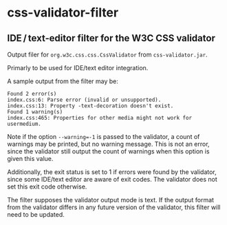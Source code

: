 # css-validator-filter

## IDE / text‑editor filter for the W3C CSS validator

Output filer for `org.w3c.css.css.CssValidator` from `css-validator.jar`.

Primarly to be used for IDE/text editor integration.

A sample output from the filter may be:

    Found 2 error(s)
    index.css:6: Parse error (invalid or unsupported).
    index.css:13: Property -text-decoration doesn't exist.
    Found 1 warning(s)
    index.css:465: Properties for other media might not work for usermedium.

Note if the option `--warning=-1` is passed to the validator, a count of
warnings may be printed, but no warning message. This is not an error, since
the validator still output the count of warnings when this option is given
this value.

Additionally, the exit status is set to 1 if errors were found by the
validator, since some IDE/text editor are aware of exit codes. The validator
does not set this exit code otherwise.

The filter supposes the validator output mode is text. If the output format
from the validator differs in any future version of the validator, this filter
will need to be updated.
